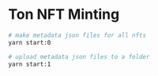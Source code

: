 # Ton NFT Minting

```bash
# make metadata json files for all nfts
yarn start:0

# upload metadata json files to a folder
yarn start:1
```
